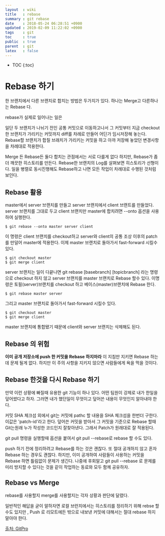 ```yaml
---
layout  : wiki
title   : rebase
summary : git rebase
date    : 2018-05-24 06:28:51 +0900
updated : 2019-02-09 11:22:02 +0900
tags    : git
toc     : true
public  : true
parent  : git
latex   : false
---
```

* TOC
{:toc}

# Rebase 하기
한 브랜치에서 다른 브랜치로 합치는 방법은 두가지가 있다.
하나는 Merge고 다른하나는 Rebase 다.

rebase가 실제로 일어나는 일은

일단 두 브랜치가 나뉘기 전인 공통 커밋으로 이동하고나서 그 커밋부터 지금 checkout 한 브랜치가 가리키는 커밋까지 diff를 차례로 만들어 어딘가 임시저장해 놓는다.
Rebase할 브랜치가 합칠 브래치가 가리키는 커밋을 하고 아까 저장해 놓았던 변경사항을 차례대로 적용한다.

Merge 든 Rebase든 둘다 합치는 관점에서는 서로 다를게 없다 하지만, Rebase가 좀더 깨끗한 히스토리를 만든다.
Rebase한 브랜치의 Log를 살펴보면 히스토리가 선형이다. 일을 병렬로 동시진행해도 Rebase하고 나면 모든 작업이 차례대로 수행된 것처럼 보인다.


## Rebase 활용
master에서 server 브랜치를 만들고
server 브랜치에서 client 브랜트를 만들었다.
server 브랜치를 그대로 두고 client 브랜치만 master에 합치려면
--onto 옵션을 사용하여 실행한다.
```
$ git rebase --onto master server client
```
이 명령은 client 브랜치를 checkout하고 server와 client의 공통 조상 이후의 patch를 만덜어 master에 적용한다. 
이제 master 브랜치로 돌아가서 fast-forward 시킬수 있다.
```
$ git checkout master
$ git merge client
```

server 브랜치는 일이 다끝나면 git rebase [basebranch] [topicbranch]
라는 명령으로 checkout 하지 않고 server 브랜치를 master 브랜치로 Rebase 할수 있다.
이명령은 토필(server)브랜치를 checkout 하고 베이스(master)브랜치에 Rebase 한다.


```
$ git rebase master server
```

그리고 master 브랜치로 돌아가서 fast-forward 시킬수 있다.
```
$ git checkout master
$ git merge client
```

master 브랜치에 통합됐기 때문에 client와 server 브랜치는 삭제해도 된다.

## Rebase 의 위험
**이미 공개 저장소에 push 한 커밋을 Rebase 하지마라**
이 지침만 지키면 Rebase 하는데 문제 될게 없다.
하지만 이 주의 사항을 지키지 않으면 사람들에게 욕을 먹을 것이다.


## Rebase 한것을 다시 Rebase 하기
만약 이런 상황에 빠질때 유용한 git 기능이 하나 있다.
어떤 팀원이 강제로 내가 한일을 덮어썼다고 하자. 그러면 내가 했던일이 무엇이고 덮어쓴 내용이 무엇인지 알아내야 한다.

커밋 SHA 체크섬 외에서 git는 커밋에 pathc 할 내용을 SHA 체크섬을 한번더 구한다.
이값은 'patch-id'라고 한다.
덮어쓴 커밋을 받아서 그 커밋을 기준으로 Rebase 할때 Git는원래 누가 작성한 코드인지 잘찾아낸다. 그래서 Patch가 원래대로 잘 적용된다.

git pull 명령을 실행할때 옵션을 붙여서 git pull --rebase로 rebase 할 수도 있다.

push 하기 전에 정리하려고 Rebase를 하는 것은 괜찮다. 또 절대 공개하지 않고 혼자 Rebase 하는 경우도 괜찮다.
하지만, 이미 공개하여 사람들이 사용하는 커밋을 Rebase 하면 틀림없이 문제가 생긴다.
나중에 후회말고 git pull --rebase 로 문제를 미리 방지할 수 있다는 것을 같이 작업하는 동료와 모두 함께 공유하자.

## Rebase vs Merge
rebase를 사용할지 merge를 사용할지는 각자 상황과 판단에 달렸다.

일반적인 해답을 굳이 말하자면 로컬 브런치에서는 히스토리를 정리하기 위해 rebse 할 수도 있지만 , Push 로 리모트에든 밖으로 내보낸 커밋에 대해서는 절대 rebase 하지 말아야 한다.


[출처: GitPro](https://progit2.s3.amazonaws.com/ko/2015-07-08-5c390/progit-ko.582.pdf )



